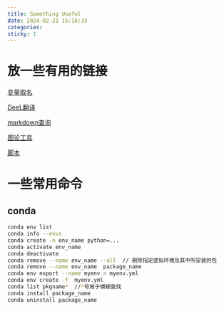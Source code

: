 ```yaml
---
title: Something Useful
date: 2024-02-21 15:16:33
categories:
sticky: 1
---
```


# 放一些有用的链接

[变量取名](https://unbug.github.io/codelf/)

[DeeL翻译](https://www.deepl.com/zh/translator)

[markdown查询](http://latex.codecogs.com/eqneditor/editor.php)

[图论工具](https://csacademy.com/app/graph_editor/)

[脚本](https://greasyfork.org/zh-CN)

# 一些常用命令

## conda
```bash
conda env list
conda info --envs
conda create -n env_name python=...
conda activate env_name
conda deactivate
conda remove --name env_name --all  // 删除指定虚拟环境及其中所安装的包
conda remove --name env_name  package_name
conda env export --name myenv > myenv.yml
conda env create -f  myenv.yml
conda list pkgname*  //*号用于模糊查找
conda install package_name
conda uninstall package_name
```